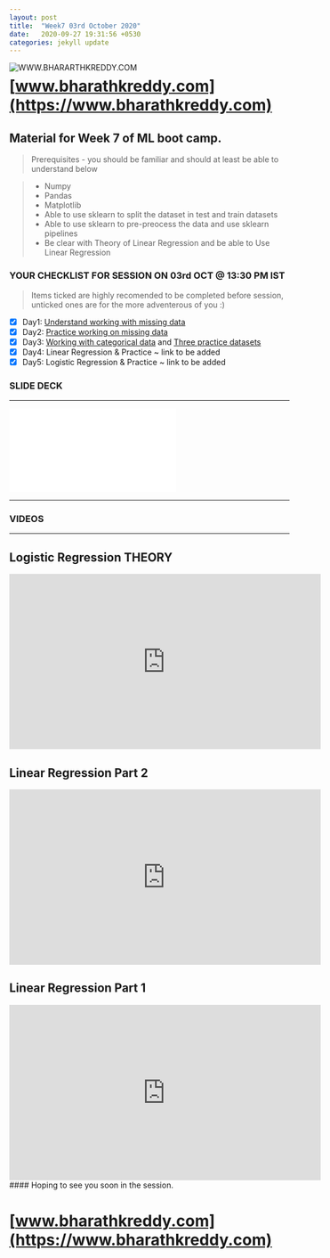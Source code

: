 ```yaml
---
layout: post
title:  "Week7 03rd October 2020"
date:   2020-09-27 19:31:56 +0530
categories: jekyll update
---
```


<a href="https://www.bharathkreddy.com"><img align="left" src="https://i.imgur.com/axjt3Qe.png" alt="WWW.BHARARTHKREDDY.COM" title="www.bharathkreddy.com"></a>
# [www.bharathkreddy.com](https://www.bharathkreddy.com)

## Material for Week 7 of ML boot camp. 

> Prerequisites - you should be familiar and should at least be able to understand below

> * Numpy
> * Pandas
> * Matplotlib
> * Able to use sklearn to split the dataset in test and train datasets
> * Able to use sklearn to pre-preocess the data and use sklearn pipelines
> * Be clear with Theory of Linear Regression and be able to Use Linear Regression 

### YOUR CHECKLIST FOR SESSION ON 03rd OCT @ 13:30 PM IST


> Items ticked are highly recomended to be completed before session, unticked ones are for the more adventerous of you :)


- [x] Day1: [Understand working with missing data](https://github.com/bharathkreddy/ML-Bootcamp/blob/master/All%20about%20Missing%20Values.ipynb) 
- [x] Day2: [Practice working on missing data](https://github.com/bharathkreddy/ML-Bootcamp/blob/master/Missing%20values%20Practice.ipynb)
- [x] Day3: [Working with categorical data](https://github.com/bharathkreddy/ML-Bootcamp/blob/master/Working%20with%20categorical%20data.ipynb) and [Three practice datasets](https://github.com/bharathkreddy/ML-Bootcamp/blob/master/Working%20with%20Categorical%20Data%20-%20Practice.ipynb) 
- [x] Day4: Linear Regression & Practice ~ link to be added 
- [X] Day5: Logistic Regression & Practice ~ link to be added  

### SLIDE DECK
---

<embed src="/https://drive.google.com/file/d/1v4vRSkF1CTDY9FiVqv1ixIo0xj0QHaMF/view?usp=sharing" type="application/pdf">

---

### VIDEOS
---
## Logistic Regression THEORY
<iframe width="560" height="315" src="https://www.youtube.com/embed/uIERSkIKCPQ" frameborder="0" allow="accelerometer; autoplay; clipboard-write; encrypted-media; gyroscope; picture-in-picture" allowfullscreen></iframe>


## Linear Regression Part 2
<iframe width="560" height="315" src="https://www.youtube.com/embed/Se_xrcPP3OI" frameborder="0" allow="accelerometer; autoplay; clipboard-write; encrypted-media; gyroscope; picture-in-picture" allowfullscreen></iframe>


## Linear Regression Part 1
<iframe width="560" height="315" src="https://www.youtube.com/embed/awn_Xyi3z7M" frameborder="0" allow="accelerometer; autoplay; clipboard-write; encrypted-media; gyroscope; picture-in-picture" allowfullscreen></iframe>
#### Hoping to see you soon in the session.

# [www.bharathkreddy.com](https://www.bharathkreddy.com)
